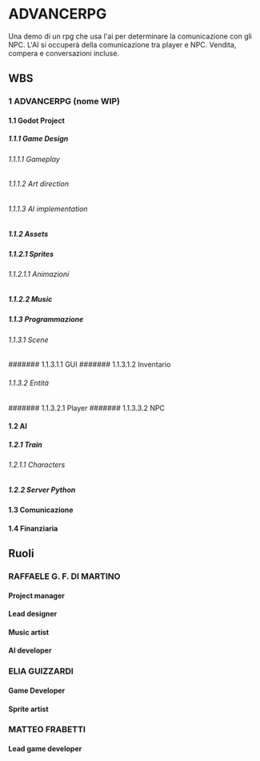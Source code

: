 # ADVANCERPG
Una demo di un rpg che usa l'ai per determinare la comunicazione con gli NPC.
L'AI si occuperà della comunicazione tra player e NPC. Vendita, compera e conversazioni incluse.

## WBS
### 1 ADVANCERPG (nome WIP)
#### 1.1 Godot Project
##### 1.1.1 Game Design
###### 1.1.1.1 Gameplay
###### 1.1.1.2 Art direction
###### 1.1.1.3 AI implementation
##### 1.1.2 Assets
##### 1.1.2.1 Sprites
###### 1.1.2.1.1 Animazioni
##### 1.1.2.2 Music
##### 1.1.3 Programmazione
###### 1.1.3.1 Scene
####### 1.1.3.1.1 GUI
####### 1.1.3.1.2 Inventario
###### 1.1.3.2 Entità
####### 1.1.3.2.1 Player
####### 1.1.3.3.2 NPC
#### 1.2 AI
##### 1.2.1 Train
###### 1.2.1.1 Characters
##### 1.2.2 Server Python
#### 1.3 Comunicazione
#### 1.4 Finanziaria

## Ruoli
### RAFFAELE G. F. DI MARTINO
#### Project manager
#### Lead designer
#### Music artist
#### AI developer
### ELIA GUIZZARDI
#### Game Developer
#### Sprite artist
### MATTEO FRABETTI
#### Lead game developer
